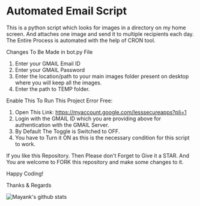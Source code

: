 # Automated Email Script
This is a python script which looks for images in a directory on my home screen. And attaches one image and send it to multiple recipients each day. The Entire Process is automated with the help of CRON tool. 

Changes To Be Made in bot.py File
1. Enter your GMAIL Email ID
2. Enter your GMAIL Password
3. Enter the location/path to your main images folder present on desktop where you will keep all the images.
4. Enter the path to TEMP folder.

Enable This To Run This Project Error Free:
1. Open This Link: https://myaccount.google.com/lesssecureapps?pli=1
2. Login with the GMAIL ID which you are providing above for authentication with the GMAIL Server.
3. By Default The Toggle is Switched to OFF.
4. You have to Turn it ON as this is the necessary condition for this script to work.

If you like this Repository. Then Please don't Forget to Give it a STAR.
And You are welcome to FORK this repository and make some changes to it.

Happy Coding!

Thanks & Regards


![Mayank's github stats](https://github-readme-stats.vercel.app/api/?username=mayank-1)

